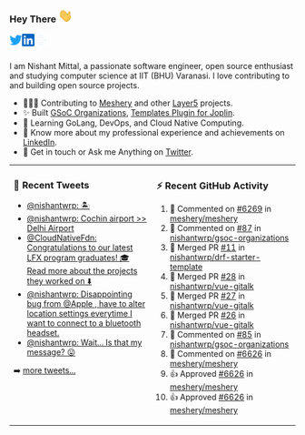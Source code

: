 ### Hey There <img src="./assets/wave.gif" width="25px">
<a href="http://urls.nishantwrp.com/github-to-twitter" target="_blank">
  <img align="left" alt="Nishant's Twitter" width="22px" src="./assets/twitter.svg" />
</a>
<a href="http://urls.nishantwrp.com/github-to-linkedin" target="_blank">
  <img align="left" alt="Nishant's LinkedIn" width="22px" src="./assets/linkedin.svg" />
</a>
<a href="http://urls.nishantwrp.com/github-to-site" target="_blank">
  <img align="left" alt="Nishant's Site" width="22px" src="./assets/globe.svg" />
</a>
<br /><br />

I am Nishant Mittal, a passionate software engineer, open source enthusiast and studying computer science at IIT (BHU) Varanasi. I love contributing to and building open source projects.

- 👨🏽‍💻 Contributing to [Meshery](https://meshery.io/) and other [Layer5](https://layer5.io/) projects.
- ✨ Built [GSoC Organizations](https://www.gsocorganizations.dev/), [Templates Plugin for Joplin](https://github.com/joplin/plugin-templates).
- 🌱 Learning GoLang, DevOps, and Cloud Native Computing.
- 🚀 Know more about my professional experience and achievements on [LinkedIn](http://urls.nishantwrp.com/github-to-linkedin).
- 💬 Get in touch or Ask me Anything on [Twitter](http://urls.nishantwrp.com/github-to-twitter).

<table><tr>
<td valign="top" width="50%">

### 📱 Recent Tweets
<!-- TWITTER:START -->
- [@nishantwrp: 🏝️](https://rss.app/articles/cb4e791f6f6d729c074351566bd3a7c508111d6e1136a1e9c3ec930d979628d4f61eb1492ac7df6ef3a06d7ddd170d9068d668e1c11a7e1683)
- [@nishantwrp: Cochin airport &gt;&gt; Delhi Airport](https://rss.app/articles/cb4e791f6f6d729c074351566bd3a7c508111d6e1136a1e9c3ec930d979628d4f61eb1492ac7df6ef3a36d74dc17089569d56ee5c61a731d8d)
- [@CloudNativeFdn: Congratulations to our latest LFX program graduates! 🎓 Read more about the projects they worked on ⬇️](https://rss.app/articles/cb4e791f6f6d729c074351566bd3a7c508111d6e3c33bdf4c6cc860e8c9062e1e611ea4f2d899a2db0bd6b7bdf14079b65dc69e7ca1679128a3bc36a83)
- [@nishantwrp: Disappointing bug from @Apple , have to alter location settings everytime I want to connect to a bluetooth headset.](https://rss.app/articles/cb4e791f6f6d729c074351566bd3a7c508111d6e1136a1e9c3ec930d979628d4f61eb1492ac7df6ef3a26e7ddf1d0c9766d76ae0c2177d148b)
- [@nishantwrp: Wait... Is that my message? 😛](https://rss.app/articles/cb4e791f6f6d729c074351566bd3a7c508111d6e1136a1e9c3ec930d979628d4f61eb1492ac7df6ef3a26b74da14099b62dc6de6c516791483)
<!-- TWITTER:END -->
➡️ [more tweets...](http://urls.nishantwrp.com/github-to-twitter)

</td>
<td valign="top" width="50%">

### ⚡ Recent GitHub Activity
<!--RECENT_ACTIVITY:start-->
1. 💬 Commented on [#6269](https://github.com/meshery/meshery/issues/6269#issuecomment-1358036071) in [meshery/meshery](https://github.com/meshery/meshery)
2. 💬 Commented on [#87](https://github.com/nishantwrp/gsoc-organizations/pull/87#issuecomment-1347692695) in [nishantwrp/gsoc-organizations](https://github.com/nishantwrp/gsoc-organizations)
3. 🎉 Merged PR [#11](https://github.com/nishantwrp/drf-starter-template/pull/11) in [nishantwrp/drf-starter-template](https://github.com/nishantwrp/drf-starter-template)
4. 🎉 Merged PR [#28](https://github.com/nishantwrp/vue-gitalk/pull/28) in [nishantwrp/vue-gitalk](https://github.com/nishantwrp/vue-gitalk)
5. 🎉 Merged PR [#27](https://github.com/nishantwrp/vue-gitalk/pull/27) in [nishantwrp/vue-gitalk](https://github.com/nishantwrp/vue-gitalk)
6. 🎉 Merged PR [#26](https://github.com/nishantwrp/vue-gitalk/pull/26) in [nishantwrp/vue-gitalk](https://github.com/nishantwrp/vue-gitalk)
7. 💬 Commented on [#85](https://github.com/nishantwrp/gsoc-organizations/issues/85#issuecomment-1343142982) in [nishantwrp/gsoc-organizations](https://github.com/nishantwrp/gsoc-organizations)
8. 💬 Commented on [#6626](https://github.com/meshery/meshery/pull/6626#discussion_r1041920485) in [meshery/meshery](https://github.com/meshery/meshery)
9. 👍 Approved [#6626](https://github.com/meshery/meshery/pull/6626#pullrequestreview-1208003946) in [meshery/meshery](https://github.com/meshery/meshery)
10. 👍 Approved [#6626](https://github.com/meshery/meshery/pull/6626#pullrequestreview-1208003946) in [meshery/meshery](https://github.com/meshery/meshery)
<!--RECENT_ACTIVITY:end-->

</td>
</tr></table>
